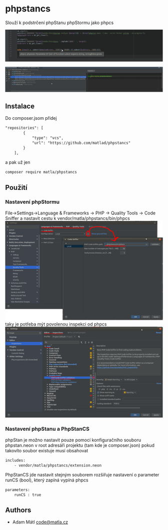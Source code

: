 phpstancs
=========
Slouží k podstrčení phpStanu phpStormu jako phpcs

![notice example](resources/readmeImg/noticeExample.png)

![inspection example](resources/readmeImg/inspectionExample.png)

## Instalace

Do composer.jsom přidej 
```json5
"repositories": [
        {
            "type": "vcs",
            "url": "https://github.com/matlad/phpstancs"
        }
    ],
```
a pak už jen
```bash
composer require matla/phpstancs 
```

## Použití 
### Nastavení phpStormu
File->Settings->Language & Frameworks -> PHP -> Quality Tools -> Code Sniffer
a nastavit cestu k vendor/matla/phpstancs/bin/phpcs  
![img](resources/readmeImg/setPhpStorm1.png)
taky je potřeba mýt povolenou inspekci od phpcs
![img2](resources/readmeImg/setPhpStorm2.png)
### Nastavení phpStanu a PhpStanCS
phpStan je možno nastavit pouze pomocí konfiguračního souboru phpstan.neon 
v root adresáři projektu (tam kde je composer.json)
pokud takovíto soubor existuje musí obsahovat 
```neon
includes:
	- vendor/matla/phpstancs/extension.neon

```  
PhpStanCS jde nastavit stejným souborem
rozšiřuje nastavení o parameter runCS (bool), který zapíná vypíná phpcs
```neon
parameters:
	runCS : true
```

## Authors
* Adam Mátl <code@matla.cz>
